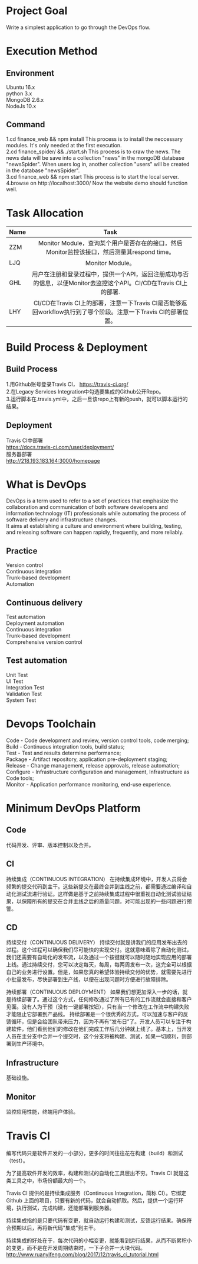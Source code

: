 # Project Goal
Write a simplest application to go through the DevOps flow.<br>

# Execution Method
## Environment
Ubuntu 16.x<br>
python 3.x<br>
MongoDB 2.6.x<br>
NodeJs 10.x<br>

## Command
1.cd finance_web && npm install    This process is to install the neccessary modules. It's only needed at the first execution.<br>
2.cd finance_spider/ && ./start.sh    This process is to craw the news. The news data will be save into a collection "news" in the mongoDB database "newsSpider". When users log in, another collection "users" will be created in the database "newsSpider".<br>
3.cd finance_web && npm start    This process is to start the local server.<br>
4.browse on http://localhost:3000/   Now the website demo should function well.<br>

# Task Allocation
| Name | Task |
| ---- | :--: |
| ZZM  | Monitor Module，查询某个用户是否存在的接口，然后Monitor监控该接口，然后测量其respond time。 |
| LJQ  | Monitor Module。 |
| GHL  | 用户在注册和登录过程中，提供一个API，返回注册成功与否的信息，以便Monitor去监控这个API。CI/CD在Travis CI上的部署.|
| LHY  | CI/CD在Travis CI上的部署，注意一下Travis CI是否能够返回workflow执行到了哪个阶段。注意一下Travis CI的部署位置。 |

# Build Process & Deployment
## Build Process
1.用Github账号登录Travis CI， https://travis-ci.org/ <br>
2.在Legacy Services Integration中勾选要集成的Github公开Repo。 <br>
3.运行脚本在.travis.yml中，之后一旦该repo上有新的push，就可以脚本运行的结果。 <br>

## Deployment
Travis CI中部署<br>
https://docs.travis-ci.com/user/deployment/ <br>
服务器部署<br>
http://218.193.183.164:3000/homepage <br>

# What is DevOps
DevOps is a term used to refer to a set of practices that emphasize the collaboration and communication of both software developers and information technology (IT) professionals while automating the process of software delivery and infrastructure changes. <br>
It aims at establishing a culture and environment where building, testing, and releasing software can happen rapidly, frequently, and more reliably.<br>
## Practice
Version control<br>
Continuous integration<br>
Trunk-based development<br>
Automation<br>

## Continuous delivery
Test automation<br>
Deployment automation<br>
Continuous integration<br>
Trunk-based development<br>
Comprehensive version control<br>

## Test automation
Unit Test<br>
UI Test<br>
Integration Test <br>
Validation Test <br>
System Test <br>

# Devops Toolchain
Code - Code development and review, version control tools, code merging;<br>
Build - Continuous integration tools, build status;<br>
Test - Test and results determine performance;<br>
Package - Artifact repository, application pre-deployment staging;<br>
Release - Change management, release approvals, release automation;<br>
Configure - Infrastructure configuration and management, Infrastructure as Code tools;<br>
Monitor - Application performance monitoring, end-use experience.<br>

# Minimum DevOps Platform
## Code
代码开发、评审、版本控制以及合并。<br>
## CI
持续集成（CONTINUOUS INTEGRATION）
在持续集成环境中，开发人员将会频繁的提交代码到主干。这些新提交在最终合并到主线之前，都需要通过编译和自动化测试流进行验证。这样做是基于之前持续集成过程中很重视自动化测试验证结果，以保障所有的提交在合并主线之后的质量问题，对可能出现的一些问题进行预警。<br>
## CD
持续交付（CONTINUOUS DELIVERY）
持续交付就是讲我们的应用发布出去的过程。这个过程可以确保我们尽可能快的实现交付。这就意味着除了自动化测试，我们还需要有自动化的发布流，以及通过一个按键就可以随时随地实现应用的部署上线。通过持续交付，您可以决定每天，每周，每两周发布一次，这完全可以根据自己的业务进行设置。但是，如果您真的希望体验持续交付的优势，就需要先进行小批量发布，尽快部署到生产线，以便在出现问题时方便进行故障排除。<br>

持续部署（CONTINUOUS DEPLOYMENT）
如果我们想更加深入一步的话，就是持续部署了。通过这个方式，任何修改通过了所有已有的工作流就会直接和客户见面。没有人为干预（没有一键部署按钮），只有当一个修改在工作流中构建失败才能阻止它部署到产品线。
持续部署是一个很优秀的方式，可以加速与客户的反馈循环，但是会给团队带来压力，因为不再有“发布日”了。开发人员可以专注于构建软件，他们看到他们的修改在他们完成工作后几分钟就上线了。基本上，当开发人员在主分支中合并一个提交时，这个分支将被构建、测试，如果一切顺利，则部署到生产环境中。<br>
## Infrastructure
基础设施。<br>
## Monitor
监控应用性能，终端用户体验。<br>

# Travis CI
编写代码只是软件开发的一小部分，更多的时间往往花在构建（build）和测试（test）。<br>

为了提高软件开发的效率，构建和测试的自动化工具层出不穷。Travis CI 就是这类工具之中，市场份额最大的一个。<br>

Travis CI 提供的是持续集成服务（Continuous Integration，简称 CI）。它绑定 Github 上面的项目，只要有新的代码，就会自动抓取。然后，提供一个运行环境，执行测试，完成构建，还能部署到服务器。<br>

持续集成指的是只要代码有变更，就自动运行构建和测试，反馈运行结果。确保符合预期以后，再将新代码"集成"到主干。<br>

持续集成的好处在于，每次代码的小幅变更，就能看到运行结果，从而不断累积小的变更，而不是在开发周期结束时，一下子合并一大块代码。<br>
http://www.ruanyifeng.com/blog/2017/12/travis_ci_tutorial.html
